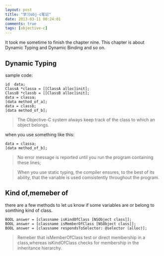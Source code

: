 ```yaml
---
layout: post
title: "学习obj-c笔记"
date: 2013-03-11 00:24:01
comments: true
tags: [objective-c]
---
```

It took me sometime to finish the chapter nine. This chapter is about Dynamic Typing and Dynamic Binding and so on.
<!--more-->
## Dynamic Typing 
sample code:

	id  data;
	ClassA *classa = [[ClassA alloc]init];
	ClassB *classb = [[ClassB alloc]init];
	data = classa;
	[data method_of_a];
	data = classb;
	[data method_of_b];
	
>The Objective-C system always keep track of the class to which an object belongs.

when you use something like this:

	data = classa;
	[data method_of_b];
	
>No error message is reported until you run the program containing these lines;

>When you use static typing, the compiler ensures, to the best of its ability, that the variable is used comsistently throughout the program.

## Kind of,memeber of
there are a few methods to let us know if some variables are or belong to somthing kind of class.

	BOOL answer = [classname isKindOfClass [NSObject class]];
	BOOL answer = [classname isMemberOfClass [NSObject class]];
	BOOL answer = [classname respondsToSelector: @selector (alloc)];
	
>Remeber that isMemberOfClass test or direct membership in a class,whereas isKindOfClass checks for membership in the inheritance hierarchy.